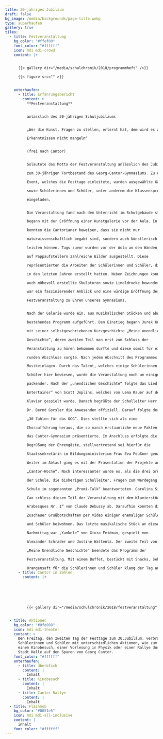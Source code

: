 ```yaml
---
title: 30-jähriges Jubiläum
draft: false
bg_image: /media/backgrounds/page-title.webp
type: superhaufen
gallery: true
tiles:
  - title: Festveranstaltung
    bg_color: "#ffef00"
    font_color: "#ffffff"
    icon: mdi mdi-crowd
    content: |+
      

      {{< gallery dir="/media/schulchronik/2018/programmheft" />}}

      {{< figure src="" >}}


    unterhaufen:
      - title: Erfahrungsbericht
        content: >
          **Festveranstaltung** 


          anlässlich des 30-jährigen Schuljubiläums


          „Wer die Kunst, Fragen zu stellen, erlernt hat, dem wird es an

          Erkenntnissen nicht mangeln“


          (frei nach Cantor)


          Solautete das Motto der Festveranstaltung anlässlich des Jubiläums

          zum 30-jährigen Fortbestand des Georg-Cantor-Gymnasiums. Zu diesem

          Event, welches die Festtage einleitete, wurden ausgewählte Gäste

          sowie Schülerinnen und Schüler, unter anderem die Klassensprecher,

          eingeladen.


          Die Veranstaltung fand nach dem Unterricht im Schulgebäude statt und

          begann mit der Eröffnung einer Kunstgalerie vor der Aula. In dieser

          konnten die Cantorianer beweisen, dass sie nicht nur

          naturwissenschaftlich begabt sind, sondern auch künstlerisch Einiges

          leisten können. Tags zuvor wurden vor der Aula an den Wänden, sowie

          auf Pappaufstellern zahlreiche Bilder ausgestellt. Diese

          repräsentierten die Arbeiten der Schülerinnen und Schüler, die sie

          in den letzten Jahren erstellt hatten. Neben Zeichnungen konnte man

          auch mühevoll erstellte Skulpturen sowie Linoldrucke bewundern. Es

          war ein faszinierender Anblick und eine würdige Eröffnung der

          Festveranstaltung zu Ehren unseres Gymnasiums. 


          Nach der Galerie wurde ein, aus musikalischen Stücken und abwechslungsreichen Vorträgen,

          bestehendes Programm aufgeführt. Den Einstieg begann Jurek Knothe

          mit seiner selbstgeschriebenen Kurzgeschichte „Meine unendliche

          Geschichte“, deren zweiten Teil man erst zum Schluss der

          Veranstaltung zu hören bekommen durfte und diese somit für einen

          runden Abschluss sorgte. Nach jedem Abschnitt des Programmes gab es

          Musikeinlagen. Durch das Talent, welches einige Schülerinnen und

          Schüler hier bewiesen, wurde die Veranstaltung noch um einiges

          packender. Nach der „unendlichen Geschichte“ folgte das Lied „The

          Entertainer“ von Scott Joplins, welches von Lena Kauer auf dem

          Klavier gespielt wurde. Danach begrüßte der Schulleiter Herr OStD

          Dr. Bernd Gorsler die Anwesenden offiziell. Darauf folgte der Beitrag

          „30 Zahlen für das GCG“. Dies stellte sich als eine

          Choraufführung heraus, die so manch erstaunliche neue Fakten über

          das Cantor-Gymnasium präsentierte. Im Anschluss erfolgte die

          Begrüßung der Ehrengäste, stellvertretend sei hierfür die

          Staatssekretärin im Bildungsministerium Frau Eva Feußner genannt.

          Weiter im Ablauf ging es mit der Präsentation der Projekte aus der

          „Cantor-Woche“. Noch interessanter wurde es, als die drei Größen

          der Schule, die bisherigen Schulleiter, Fragen zum Werdegang unserer

          Schule im sogenannten „Promi-Talk“ beantworteten. Carolina Sirui

          Cao schloss diesen Teil der Veranstaltung mit dem Klavierstück „Deux

          Arabesques Nr. 1“ von Claude Debussy ab. Daraufhin konnten die

          Zuschauer Grußbotschaften per Video einiger ehemaliger Schülerinnen

          und Schüler beiwohnen. Das letzte musikalische Stück an diesem

          Nachmittag war „Yankele“ von Giora Feidman, gespielt von

          Alexander Schrader und Justine Wallenta. Der zweite Teil von dem Text

          „Meine Unendliche Geschichte“ beendete das Programm der

          Festveranstaltung. Mit einem Buffet, bestückt mit Snacks, Sekt sowie

          Orangensaft für die Schülerinnen und Schüler klang der Tag aus.
      - title: Cantor in Zahlen
        content: |+
          





          {{< gallery dir="/media/schulchronik/2018/festveranstaltung" />}}


  - title: Aktionen
    bg_color: "#0fe008"
    icon: mdi mdi-theater
    content: >
      Den Freitag, den zweiten Tag der Festtage zum 30.Jubiläum, verbrachten
      Schülerinnen und Schüler mit unterschiedlichen Aktionen, wie zum Beispiel
      einem Kinobesuch, einer Vorlesung in Physik oder einer Rallye durch die
      Stadt Halle auf den Spuren von Georg Cantor.
    font_color: "#ffffff"
    unterhaufen:
      - title: Überblick
        content: |
          Inhalt
      - title: Kinobesuch
        content: |
          Inhalt
      - title: Cantor-Rallye
        content: |
          Inhalt
  - title: Flashmob
    bg_color: "#0051e5"
    icon: mdi mdi-all-inclusive
    content: |
      inhalt
    font_color: "#ffffff"
---
```

